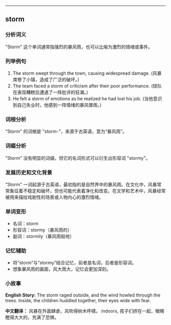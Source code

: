 
---------------
## storm
### 分析词义
"Storm" 这个单词通常指强烈的暴风雨，也可以比喻为激烈的情绪或事件。

### 列举例句
1. The storm swept through the town, causing widespread damage. (风暴席卷了小镇，造成了广泛的破坏。)
2. The team faced a storm of criticism after their poor performance. (球队在表现糟糕后遭遇了一阵批评的狂潮。)
3. He felt a storm of emotions as he realized he had lost his job. (当他意识到自己失业时，他感到一阵情绪的暴风骤雨。)

### 词根分析
"Storm" 的词根是 "storm-"，来源于古英语，意为“暴风雨”。

### 词缀分析
"Storm" 没有明显的词缀，但它的名词形式可以衍生出形容词 "stormy"。

### 发展历史和文化背景
"Storm" 一词起源于古英语，最初指的是自然界中的暴风雨。在文化中，风暴常常象征着不稳定和破坏，但也可能代表着净化和改变。在文学和艺术中，风暴经常被用来描绘戏剧性的场景或人物内心的激烈情绪。

### 单词变形
- 名词：storm
- 形容词：stormy（暴风雨的）
- 副词：stormily（暴风雨般地）

### 记忆辅助
- 将“storm”与“stormy”结合记忆，前者是名词，后者是形容词。
- 想象暴风雨的画面，风大雨大，记忆会更加深刻。

### 小故事
**English Story:**
The storm raged outside, and the wind howled through the trees. Inside, the children huddled together, their eyes wide with fear.

**中文翻译：**
风暴在外面肆虐，风吹得树木呼啸。 indoors, 孩子们挤在一起，眼睛瞪得大大的，充满了恐惧。

